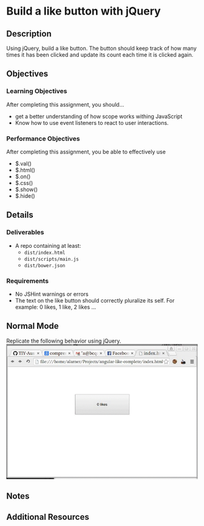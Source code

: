 # Build a like button with jQuery

## Description
Using jQuery, build a like button. The button should keep track of how many times it has been clicked and update its count each time it is clicked again.


## Objectives

### Learning Objectives

After completing this assignment, you should…

* get a better understanding of how scope works withing JavaScript
* Know how to use event listeners to react to user interactions.


### Performance Objectives

After completing this assignment, you be able to effectively use

* $.val()
* $.html()
* $.on()
* $.css()
* $.show()
* $.hide()

## Details

### Deliverables

* A repo containing at least:
  * `dist/index.html`
  * `dist/scripts/main.js`
  * `dist/bower.json`

### Requirements

* No JSHint warnings or errors
* The text on the like button should correctly pluralize its self. For example: 0 likes, 1 like, 2 likes ...


## Normal Mode
Replicate the following behavior using jQuery.
![Example](/likes.gif)

## Notes

## Additional Resources
